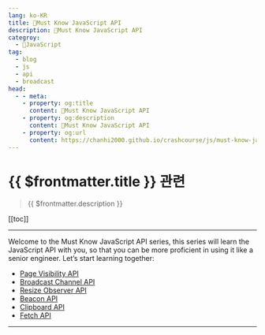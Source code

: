 ```yaml
---
lang: ko-KR
title: 🧶Must Know JavaScript API
description: 🧶Must Know JavaScript API
categroy:
  - 🧶JavaScript
tag: 
  - blog
  - js
  - api
  - broadcast
head:
  - - meta:
    - property: og:title
      content: 🧶Must Know JavaScript API
    - property: og:description
      content: 🧶Must Know JavaScript API
    - property: og:url
      content: https://chanhi2000.github.io/crashcourse/js/must-know-javascript-api
---
```


# {{ $frontmatter.title }} 관련

> {{ $frontmatter.description }}

[[toc]]

---

Welcome to the Must Know JavaScript API series, this series will learn the JavaScript API with you, so that you can be more proficient in using it like a senior engineer. Let’s start learning together:

- [Page Visibility API](page-visibility.md)
- [Broadcast Channel API](broadcast-channel.md)
- [Resize Observer API](resize-observer.md)
- [Beacon API](beacon.md)
- [Clipboard API](clipboard.md)
- [Fetch API](fetch.md)

---

<TagLinks />